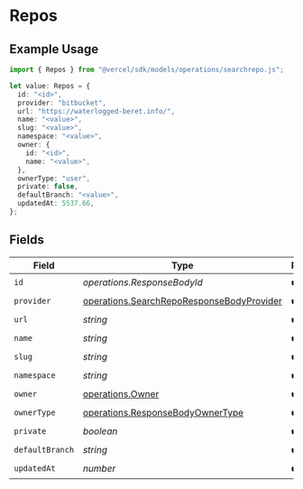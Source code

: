 # Repos

## Example Usage

```typescript
import { Repos } from "@vercel/sdk/models/operations/searchrepo.js";

let value: Repos = {
  id: "<id>",
  provider: "bitbucket",
  url: "https://waterlogged-beret.info/",
  name: "<value>",
  slug: "<value>",
  namespace: "<value>",
  owner: {
    id: "<id>",
    name: "<value>",
  },
  ownerType: "user",
  private: false,
  defaultBranch: "<value>",
  updatedAt: 5537.66,
};
```

## Fields

| Field                                                                                                  | Type                                                                                                   | Required                                                                                               | Description                                                                                            |
| ------------------------------------------------------------------------------------------------------ | ------------------------------------------------------------------------------------------------------ | ------------------------------------------------------------------------------------------------------ | ------------------------------------------------------------------------------------------------------ |
| `id`                                                                                                   | *operations.ResponseBodyId*                                                                            | :heavy_check_mark:                                                                                     | N/A                                                                                                    |
| `provider`                                                                                             | [operations.SearchRepoResponseBodyProvider](../../models/operations/searchreporesponsebodyprovider.md) | :heavy_check_mark:                                                                                     | N/A                                                                                                    |
| `url`                                                                                                  | *string*                                                                                               | :heavy_check_mark:                                                                                     | N/A                                                                                                    |
| `name`                                                                                                 | *string*                                                                                               | :heavy_check_mark:                                                                                     | N/A                                                                                                    |
| `slug`                                                                                                 | *string*                                                                                               | :heavy_check_mark:                                                                                     | N/A                                                                                                    |
| `namespace`                                                                                            | *string*                                                                                               | :heavy_check_mark:                                                                                     | N/A                                                                                                    |
| `owner`                                                                                                | [operations.Owner](../../models/operations/owner.md)                                                   | :heavy_check_mark:                                                                                     | N/A                                                                                                    |
| `ownerType`                                                                                            | [operations.ResponseBodyOwnerType](../../models/operations/responsebodyownertype.md)                   | :heavy_check_mark:                                                                                     | N/A                                                                                                    |
| `private`                                                                                              | *boolean*                                                                                              | :heavy_check_mark:                                                                                     | N/A                                                                                                    |
| `defaultBranch`                                                                                        | *string*                                                                                               | :heavy_check_mark:                                                                                     | N/A                                                                                                    |
| `updatedAt`                                                                                            | *number*                                                                                               | :heavy_check_mark:                                                                                     | N/A                                                                                                    |